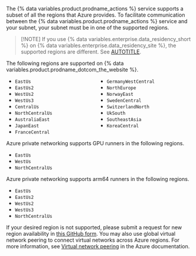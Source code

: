 The {% data variables.product.prodname_actions %} service supports a subset of all the regions that Azure provides. To facilitate communication between the {% data variables.product.prodname_actions %} service and your subnet, your subnet must be in one of the supported regions.

> [!NOTE] If you use {% data variables.enterprise.data_residency_short %} on {% data variables.enterprise.data_residency_site %}, the supported regions are different. See [AUTOTITLE](/admin/data-residency/network-details-for-ghecom#supported-regions-for-azure-private-networking).

The following regions are supported on {% data variables.product.prodname_dotcom_the_website %}.

<ul style="-webkit-column-count: 2; -moz-column-count: 2; column-count: 2;">
<li><code>EastUs</code></li>
<li><code>EastUs2</code></li>
<li><code>WestUs2</code></li>
<li><code>WestUs3</code></li>
<li><code>CentralUs</code></li>
<li><code>NorthCentralUs</code></li>
<li><code>AustraliaEast</code></li>
<li><code>JapanEast</code></li>
<li><code>FranceCentral</code></li>
<li><code>GermanyWestCentral</code></li>
<li><code>NorthEurope</code></li>
<li><code>NorwayEast</code></li>
<li><code>SwedenCentral</code></li>
<li><code>SwitzerlandNorth</code></li>
<li><code>UkSouth</code></li>
<li><code>SoutheastAsia</code></li>
<li><code>KoreaCentral</code></li>
</ul>

Azure private networking supports GPU runners in the following regions.

* `EastUs`
* `WestUs`
* `NorthCentralUs`

Azure private networking supports arm64 runners in the following regions.

* `EastUs`
* `EastUs2`
* `WestUs2`
* `WestUs3`
* `NorthCentralUs`

If your desired region is not supported, please submit a request for new region availability in [this GitHub form](https://resources.github.com/private-networking-for-github-hosted-runners-with-azure-virtual-networks/). You may also use global virtual network peering to connect virtual networks across Azure regions. For more information, see [Virtual network peering](https://learn.microsoft.com/en-us/azure/virtual-network/virtual-network-peering-overview) in the Azure documentation.

